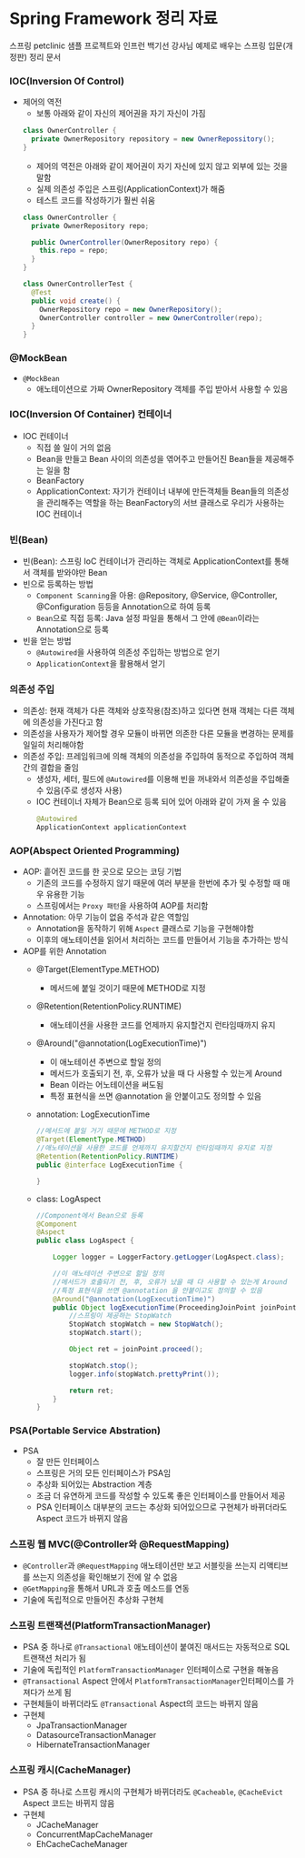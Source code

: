 # Spring Framework 정리 자료
스프링 petclinic 샘플 프로젝트와 인프런 백기선 강사님 예제로 배우는 스프링 입문(개정판) 정리 문서

### IOC(Inversion Of Control)
- 제어의 역전    
    - 보통 아래와 같이 자신의 제어권을 자기 자신이 가짐  
    ```java
    class OwnerController {
      private OwnerRepository repository = new OwnerRepossitory();
    }
    ```  
    - 제어의 역전은 아래와 같이 제어권이 자기 자신에 있지 않고 외부에 있는 것을 말함  
    - 실제 의존성 주입은 스프링(ApplicationContext)가 해줌  
    - 테스트 코드를 작성하기가 훨씬 쉬움  
    ```java
    class OwnerController {
      private OwnerRepository repo;

      public OwnerController(OwnerRepository repo) {
        this.repo = repo;
      }
    }

    class OwnerControllerTest {
      @Test
      public void create() {
        OwnerRepository repo = new OwnerRepository();
        OwnerController controller = new OwnerController(repo);
      }
    }
    ```


### @MockBean
- `@MockBean`
  - 애노테이션으로 가짜 OwnerRepository 객체를 주입 받아서 사용할 수 있음


### IOC(Inversion Of Container) 컨테이너
- IOC 컨테이너
  - 직접 쓸 일이 거의 없음
  - Bean을 만들고 Bean 사이의 의존성을 엮어주고 만들어진 Bean들을 제공해주는 일을 함  
  - BeanFactory
  - ApplicationContext: 자기가 컨테이너 내부에 만든객체들 Bean들의 의존성을 관리해주는 역할을 하는 BeanFactory의 서브 클래스로 우리가 사용하는 IOC 컨테이너


### 빈(Bean)
- 빈(Bean): 스프링 IoC 컨테이너가 관리하는 객체로 ApplicationContext를 통해서 객체를 받와야만 Bean
- 빈으로 등록하는 방법
  - `Component Scanning`을 아용: @Repository, @Service, @Controller, @Configuration 등등을 Annotation으로 하여 등록 
  - `Bean`으로 직접 등록: Java 설정 파일을 통해서 그 안에 `@Bean`이라는 Annotation으로 등록
- 빈을 얻는 방법
  - `@Autowired`을 사용하여 의존성 주입하는 방법으로 얻기
  - `ApplicationContext`을 활용해서 얻기


### 의존성 주입
- 의존성: 현재 객체가 다른 객체와 상호작용(참조)하고 있다면 현재 객체는 다른 객체에 의존성을 가진다고 함
- 의존성을 사용자가 제어할 경우 모듈이 바뀌면 의존한 다른 모듈을 변경하는 문제를 일일히 처리해야함
- 의존성 주입: 프레임워크에 의해 객체의 의존성을 주입하여 동적으로 주입하여 객체 간의 결합을 줄임
  - 생성자, 세터, 필드에 `@Autowired`를 이용해 빈을 꺼내와서 의존성을 주입해줄 수 있음(주로 생성자 사용)
  - IOC 컨테이너 자체가 Bean으로 등록 되어 있어 아래와 같이 가져 올 수 있음  
    ```java
    @Autowired
    ApplicationContext applicationContext
    ```


### AOP(Abspect Oriented Programming)
- AOP: 흩어진 코드를 한 곳으로 모으는 코딩 기법  
  - 기존의 코드를 수정하지 않기 때문에 여러 부분을 한번에 추가 및 수정할 때 매우 유용한 기능
  - 스프링에서는 `Proxy 패턴`을 사용하여 AOP를 처리함
- Annotation: 아무 기능이 없음 주석과 같은 역할임  
  - Annotation을 동작하기 위해 `Aspect` 클래스로 기능을 구현해야함  
  - 이후의 애노테이션을 읽어서 처리하는 코드를 만들어서 기능을 추가하는 방식
- AOP를 위한 Annotation
  - @Target(ElementType.METHOD)
    - 메서드에 붙일 것이기 때문에 METHOD로 지정
  - @Retention(RetentionPolicy.RUNTIME)
    - 애노테이션을 사용한 코드를 언제까지 유지할건지 런타임때까지 유지  
  - @Around("@annotation(LogExecutionTime)")
    - 이 애노테이션 주변으로 할일 정의  
    - 메서드가 호출되기 전, 후, 오류가 났을 때 다 사용할 수 있는게 Around
    - Bean 이라는 어노테이션을 써도됨
    - 특정 표현식을 쓰면 @annotation 을 안붙이고도 정의할 수 있음
  - annotation: LogExecutionTime
    ```java
    //메서드에 붙일 거기 때문에 METHOD로 지정
    @Target(ElementType.METHOD)
    //애노테이션을 사용한 코드를 언제까지 유지할건지 런타임때까지 유지로 지정
    @Retention(RetentionPolicy.RUNTIME)
    public @interface LogExecutionTime {

    }
    ```

  - class: LogAspect
    ```java
    //Component에서 Bean으로 등록
    @Component
    @Aspect
    public class LogAspect {

        Logger logger = LoggerFactory.getLogger(LogAspect.class);

        //이 애노테이션 주변으로 할일 정의
        //메서드가 호출되기 전, 후, 오류가 났을 때 다 사용할 수 있는게 Around
        //특정 표현식을 쓰면 @annotation 을 안붙이고도 정의할 수 있음
        @Around("@annotation(LogExecutionTime)")
        public Object logExecutionTime(ProceedingJoinPoint joinPoint) throws Throwable {
            //스프링이 제공하는 StopWatch
            StopWatch stopWatch = new StopWatch();
            stopWatch.start();

            Object ret = joinPoint.proceed();

            stopWatch.stop();
            logger.info(stopWatch.prettyPrint());

            return ret;
        }
    }
    ```

### PSA(Portable Service Abstration)
- PSA
  - 잘 만든 인터페이스  
  - 스프링은 거의 모든 인터페이스가 PSA임  
  - 추상화 되어있는 Abstraction 계층  
  - 조금 더 유연하게 코드를 작성할 수 있도록 좋은 인터페이스를 만들어서 제공  
  - PSA 인터페이스 대부분의 코드는 추상화 되어있으므로 구현체가 바뀌더라도 Aspect 코드가 바뀌지 않음  


### 스프링 웹 MVC(@Controller와 @RequestMapping)
- `@Controller`과 `@RequestMapping` 애노테이션만 보고 서블릿을 쓰는지 리액티브를 쓰는지 의존성을 확인해보기 전에 알 수 없음
- `@GetMapping`을 통해서 URL과 호출 메소드를 연동
- 기술에 독립적으로 만들어진 추상화 구현체  


### 스프링 트랜잭션(PlatformTransactionManager)
- PSA 중 하나로 `@Transactional` 애노테이션이 붙여진 매서드는 자동적으로 SQL 트랜잭션 처리가 됨
- 기술에 독립적인 `PlatformTransactionManager` 인터페이스로 구현을 해놓음
- `@Transactional` Aspect 안에서 `PlatformTransactionManager`인터페이스를 가져다가 쓰게 됨  
- 구현체들이 바뀌더라도 `@Transactional` Aspect의 코드는 바뀌지 않음  
- 구현체
  - JpaTransactionManager
  - DatasourceTransactionManager
  - HibernateTransactionManager


### 스프링 캐시(CacheManager)
- PSA 중 하나로 스프링 캐시의 구현체가 바뀌더라도 `@Cacheable`, `@CacheEvict` Aspect 코드는 바뀌지 않음  
- 구현체
  - JCacheManager
  - ConcurrentMapCacheManager
  - EhCacheCacheManager
